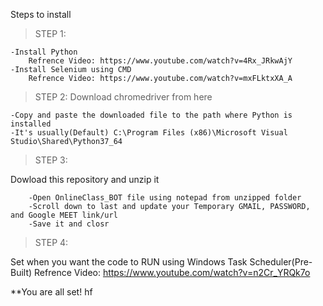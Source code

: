 Steps to install

>STEP 1:


    -Install Python
        Refrence Video: https://www.youtube.com/watch?v=4Rx_JRkwAjY
    -Install Selenium using CMD
        Refrence Video: https://www.youtube.com/watch?v=mxFLktxXA_A
       
>STEP 2:
  Download chromedriver from here
  
    -Copy and paste the downloaded file to the path where Python is installed
    -It's usually(Default) C:\Program Files (x86)\Microsoft Visual Studio\Shared\Python37_64
  
>STEP 3:


   Dowload this repository and unzip it
   
   
        -Open OnlineClass_BOT file using notepad from unzipped folder
        -Scroll down to last and update your Temporary GMAIL, PASSWORD, and Google MEET link/url
        -Save it and closr
        
>STEP 4:


  Set when you want the code to RUN using Windows Task Scheduler(Pre-Built)
      Refrence Video: https://www.youtube.com/watch?v=n2Cr_YRQk7o
      
      
      
**You are all set! hf
      
      
  
       
